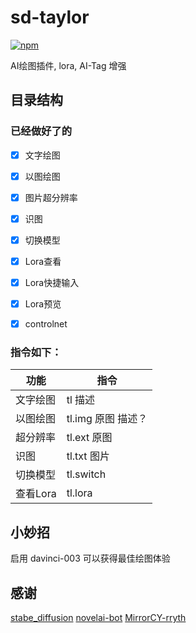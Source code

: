 # sd-taylor

[![npm](https://img.shields.io/npm/v/koishi-plugin-sd-taylor?style=flat-square)](https://www.npmjs.com/package/koishi-plugin-sd-taylor)


AI绘图插件, lora, AI-Tag 增强


## 目录结构

### 已经做好了的

- [x] 文字绘图
- [x] 以图绘图
- [x] 图片超分辨率
- [x] 识图
- [x] 切换模型
- [x] Lora查看
- [x] Lora快捷输入
- [x] Lora预览
- [x] controlnet


### 指令如下：
| 功能 | 指令 |
|  ----  | ----  |
| 文字绘图 | tl 描述 |
| 以图绘图 | tl.img 原图 描述？ |
| 超分辨率 | tl.ext 原图 |
| 识图 | tl.txt 图片 |
| 切换模型 | tl.switch|
| 查看Lora | tl.lora |


## 小妙招
启用 davinci-003 可以获得最佳绘图体验


## 感谢

[stabe_diffusion](https://github.com/AUTOMATIC1111/stable-diffusion-webui/wiki/API)
[novelai-bot](https://github.com/koishijs/novelai-bot)
[MirrorCY-rryth](https://github.com/MirrorCY/rryth)